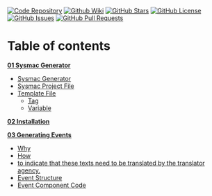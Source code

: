 [//]: # (This file was generated from: doc/template/Home.mdt using the documentation_builder package on: 2022-02-22 12:02:48.929183.)
<a id='doc-template-badges-mdt'></a>[![Code Repository](https://img.shields.io/badge/repository-git%20hub-informational)](https://github.com/nils-ten-hoeve/sysmac_generator)
[![Github Wiki](https://img.shields.io/badge/documentation-wiki-informational)](https://github.com/nils-ten-hoeve/sysmac_generator/wiki)
[![GitHub Stars](https://img.shields.io/github/stars/nils-ten-hoeve/sysmac_generator)](https://github.com/nils-ten-hoeve/sysmac_generator/stargazers)
[![GitHub License](https://img.shields.io/badge/license-MIT-informational)](https://raw.githubusercontent.com/nils-ten-hoeve/sysmac_generator/main/LICENSE)
[![GitHub Issues](https://img.shields.io/github/issues/nils-ten-hoeve/sysmac_generator)](https://github.com/nils-ten-hoeve/sysmac_generator/issues)
[![GitHub Pull Requests](https://img.shields.io/github/issues-pr/nils-ten-hoeve/sysmac_generator)](https://github.com/nils-ten-hoeve/sysmac_generator/pulls)

<a id='table-of-contents'></a>
# Table of contents

**[01 Sysmac Generator](https://github.com/nils-ten-hoeve/sysmac_generator/wiki/01-Sysmac-Generator)**

- [Sysmac Generator](https://github.com/nils-ten-hoeve/sysmac_generator/wiki/01-Sysmac-Generator#sysmac-generator)
- [Sysmac Project File](https://github.com/nils-ten-hoeve/sysmac_generator/wiki/01-Sysmac-Generator#sysmac-project-file)
- [Template File](https://github.com/nils-ten-hoeve/sysmac_generator/wiki/01-Sysmac-Generator#template-file)
  - [Tag](https://github.com/nils-ten-hoeve/sysmac_generator/wiki/01-Sysmac-Generator#tag)
  - [Variable](https://github.com/nils-ten-hoeve/sysmac_generator/wiki/01-Sysmac-Generator#variable)

**[02 Installation](https://github.com/nils-ten-hoeve/sysmac_generator/wiki/02-Installation)**


**[03 Generating Events](https://github.com/nils-ten-hoeve/sysmac_generator/wiki/03-Generating-Events)**

  - [Why](https://github.com/nils-ten-hoeve/sysmac_generator/wiki/03-Generating-Events#why)
  - [How](https://github.com/nils-ten-hoeve/sysmac_generator/wiki/03-Generating-Events#how)
- [to indicate that these texts need to be translated by the translator agency.](https://github.com/nils-ten-hoeve/sysmac_generator/wiki/03-Generating-Events#to-indicate-that-these-texts-need-to-be-translated-by-the-translator-agency-)
- [Event Structure](https://github.com/nils-ten-hoeve/sysmac_generator/wiki/03-Generating-Events#event-structure)
- [Event Component Code](https://github.com/nils-ten-hoeve/sysmac_generator/wiki/03-Generating-Events#event-component-code)
